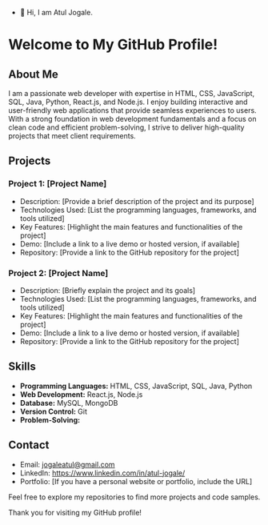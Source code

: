 - 👋 Hi, I am Atul Jogale.

# Welcome to My GitHub Profile!

## About Me

I am a passionate web developer with expertise in HTML, CSS, JavaScript, SQL, Java, Python, React.js, and Node.js. I enjoy building interactive and user-friendly web applications that provide seamless experiences to users. With a strong foundation in web development fundamentals and a focus on clean code and efficient problem-solving, I strive to deliver high-quality projects that meet client requirements.

## Projects

### Project 1: [Project Name]

- Description: [Provide a brief description of the project and its purpose]
- Technologies Used: [List the programming languages, frameworks, and tools utilized]
- Key Features: [Highlight the main features and functionalities of the project]
- Demo: [Include a link to a live demo or hosted version, if available]
- Repository: [Provide a link to the GitHub repository for the project]

### Project 2: [Project Name]

- Description: [Briefly explain the project and its goals]
- Technologies Used: [List the programming languages, frameworks, and tools utilized]
- Key Features: [Highlight the main features and functionalities of the project]
- Demo: [Include a link to a live demo or hosted version, if available]
- Repository: [Provide a link to the GitHub repository for the project]

## Skills

- **Programming Languages:** HTML, CSS, JavaScript, SQL, Java, Python
- **Web Development:** React.js, Node.js
- **Database:** MySQL, MongoDB
- **Version Control:** Git
- **Problem-Solving:**

## Contact

- Email: jogaleatul@gmail.com
- LinkedIn: https://www.linkedin.com/in/atul-jogale/
- Portfolio: [If you have a personal website or portfolio, include the URL]

Feel free to explore my repositories to find more projects and code samples.

Thank you for visiting my GitHub profile!

